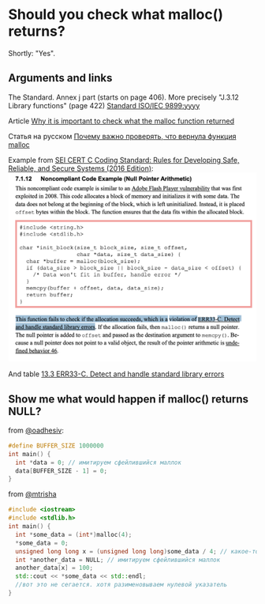 # Should you check what malloc() returns?

Shortly: "Yes".

## Arguments and links

The Standard. Annex j part (starts on page 406). More precisely "J.3.12 Library functions" (page 422)
[Standard ISO/IEC 9899:yyyy](http://www.open-std.org/jtc1/sc22/wg14/www/docs/n2310.pdf)

Article [Why it is important to check what the malloc function returned](https://medium.com/pvs-studio/why-it-is-important-to-check-what-the-malloc-function-returned-ba39f3d13a83)

Статья на русском [Почему важно проверять, что вернула функция malloc](https://habr.com/ru/company/pvs-studio/blog/348098/)

Example from [SEI CERT C Coding Standard: Rules for Developing Safe, Reliable, and Secure Systems (2016 Edition)](https://resources.sei.cmu.edu/downloads/secure-coding/assets/sei-cert-c-coding-standard-2016-v01.pdf):
<img src="img/example-7-1-12.png"/>

And table [13.3 ERR33-C. Detect and handle standard library errors](https://resources.sei.cmu.edu/downloads/secure-coding/assets/sei-cert-c-coding-standard-2016-v01.pdf#page=392&zoom=100,141,121)

## Show me what would happen if malloc() returns NULL?

from [@oadhesiv](https://github.com/secondfry):
```c
#define BUFFER_SIZE 1000000
int main() {
  int *data = 0; // имитируем сфейлившийся маллок
  data[BUFFER_SIZE - 1] = 0;
}
```

from [@mtrisha](https://github.com/elijahkash)
```cpp
#include <iostream>
#include <stdlib.h>
int main() {
  int *some_data = (int*)malloc(4);
  *some_data = 0;
  unsigned long long x = (unsigned long long)some_data / 4; // какое-то большое значение получившиеся в результате каких-либо вычислений
  int *another_data = NULL; // имитируем сфейлившийся маллок
  another_data[x] = 100;
  std::cout << *some_data << std::endl;
  //вот это не сегается. хотя разименовываем нулевой указатель
}
```